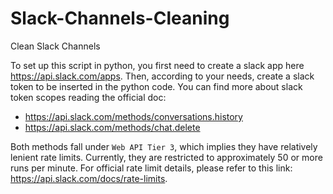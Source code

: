 # Slack-Channels-Cleaning

Clean Slack Channels

To set up this script in python, you first need to create a slack app here https://api.slack.com/apps.
Then, according to your needs, create a slack token to be inserted in the python code. You can find more about slack token scopes reading the official doc:
- https://api.slack.com/methods/conversations.history
- https://api.slack.com/methods/chat.delete

Both methods fall under ```Web API Tier 3```, which implies they have relatively lenient rate limits. Currently, they are restricted to approximately 50 or more runs per minute. For official rate limit details, please refer to this link: https://api.slack.com/docs/rate-limits.
